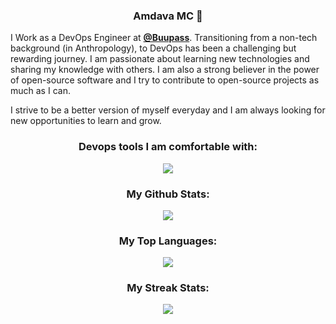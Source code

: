 ### <p align="center"> Amdava MC 👋 </p>

I Work as a DevOps Engineer at [**@Buupass**](https://www.buupass.com/). Transitioning from a non-tech background (in Anthropology), to DevOps has been a challenging but rewarding journey. I am passionate about learning new technologies and sharing my knowledge with others. I am also a strong believer in the power of open-source software and I try to contribute to open-source projects as much as I can.

I strive to be a better version of myself everyday and I am always looking for new opportunities to learn and grow.


### <p align="center"> Devops tools I am comfortable with: </p>

<p align="center">
  <a href="https://skillicons.dev">
    <img src="https://skillicons.dev/icons?i=git,kubernetes,docker,vim,terraform,grafana,prometheus,gcp,azure,aws,jenkins,linux,mongodb,nginx,postgres" />
  </a>
</p>

### <p align="center"> My Github Stats: </p>

<p align="center">
  <img src="https://github-readme-stats.vercel.app/api?username=collie-moore&show_icons=true&theme=radical" />
</p>

### <p align="center"> My Top Languages: </p>

<p align="center">
  <img src="https://github-readme-stats.vercel.app/api/top-langs/?username=collie-moore&layout=compact&theme=radical" />
</p>

### <p align="center"> My Streak Stats: </p>

<p align="center">
  <img src="https://github-readme-streak-stats.herokuapp.com/?user=collie-moore&theme=radical" />

</p>


